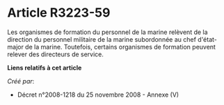 # Article R3223-59

Les organismes de formation du personnel de la marine relèvent de la direction du personnel militaire de la marine
subordonnée au chef d'état-major de la marine. Toutefois, certains organismes de formation peuvent relever des directeurs de
service.

**Liens relatifs à cet article**

_Créé par_:

  - Décret n°2008-1218 du 25 novembre 2008 -  Annexe (V)
